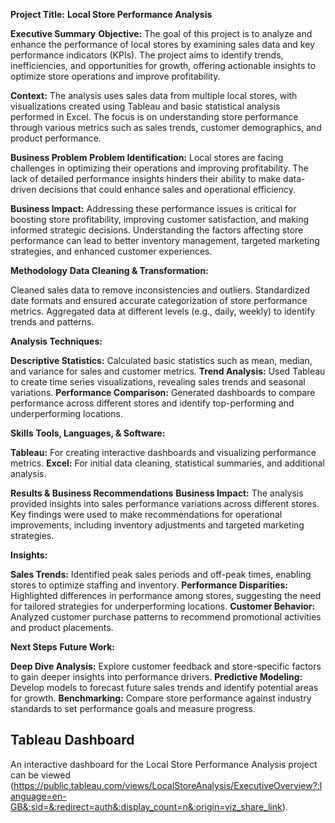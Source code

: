 **Project Title:**
**Local Store Performance Analysis**

**Executive Summary**
**Objective:**
The goal of this project is to analyze and enhance the performance of local stores by examining sales data and key performance indicators (KPIs). The project aims to identify trends, inefficiencies, and opportunities for growth, offering actionable insights to optimize store operations and improve profitability.

**Context:**
The analysis uses sales data from multiple local stores, with visualizations created using Tableau and basic statistical analysis performed in Excel. The focus is on understanding store performance through various metrics such as sales trends, customer demographics, and product performance.

**Business Problem**
**Problem Identification:**
Local stores are facing challenges in optimizing their operations and improving profitability. The lack of detailed performance insights hinders their ability to make data-driven decisions that could enhance sales and operational efficiency.

**Business Impact:**
Addressing these performance issues is critical for boosting store profitability, improving customer satisfaction, and making informed strategic decisions. Understanding the factors affecting store performance can lead to better inventory management, targeted marketing strategies, and enhanced customer experiences.

**Methodology**
**Data Cleaning & Transformation:**

Cleaned sales data to remove inconsistencies and outliers.
Standardized date formats and ensured accurate categorization of store performance metrics.
Aggregated data at different levels (e.g., daily, weekly) to identify trends and patterns.

**Analysis Techniques:**

**Descriptive Statistics:** Calculated basic statistics such as mean, median, and variance for sales and customer metrics.
**Trend Analysis:** Used Tableau to create time series visualizations, revealing sales trends and seasonal variations.
**Performance Comparison:** Generated dashboards to compare performance across different stores and identify top-performing and underperforming locations.

**Skills**
**Tools, Languages, & Software:**

**Tableau:** For creating interactive dashboards and visualizing performance metrics.
**Excel:** For initial data cleaning, statistical summaries, and additional analysis.

**Results & Business Recommendations**
**Business Impact:**
The analysis provided insights into sales performance variations across different stores. Key findings were used to make recommendations for operational improvements, including inventory adjustments and targeted marketing strategies.

**Insights:**

**Sales Trends:** Identified peak sales periods and off-peak times, enabling stores to optimize staffing and inventory.
**Performance Disparities:** Highlighted differences in performance among stores, suggesting the need for tailored strategies for underperforming locations.
**Customer Behavior:** Analyzed customer purchase patterns to recommend promotional activities and product placements.

**Next Steps**
**Future Work:**

**Deep Dive Analysis:** Explore customer feedback and store-specific factors to gain deeper insights into performance drivers.
**Predictive Modeling:** Develop models to forecast future sales trends and identify potential areas for growth.
**Benchmarking:** Compare store performance against industry standards to set performance goals and measure progress.

## Tableau Dashboard

An interactive dashboard for the Local Store Performance Analysis project can be viewed 
(https://public.tableau.com/views/LocalStoreAnalysis/ExecutiveOverview?:language=en-GB&:sid=&:redirect=auth&:display_count=n&:origin=viz_share_link).

